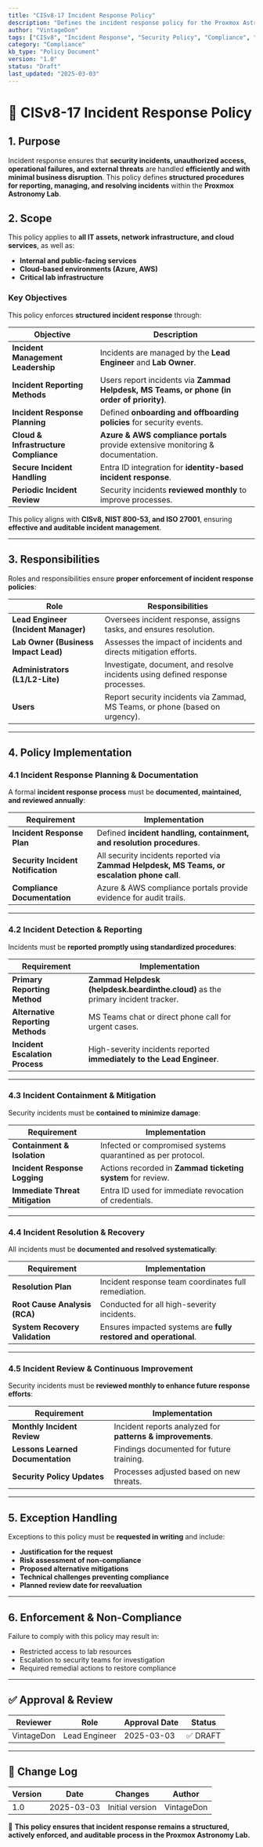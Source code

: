 ```yaml
---
title: "CISv8-17 Incident Response Policy"
description: "Defines the incident response policy for the Proxmox Astronomy Lab, ensuring that security incidents are effectively identified, reported, and mitigated with minimal disruption to operations."
author: "VintageDon"
tags: ["CISv8", "Incident Response", "Security Policy", "Compliance", "Threat Management"]
category: "Compliance"
kb_type: "Policy Document"
version: "1.0"
status: "Draft"
last_updated: "2025-03-03"
---
```


# **📜 CISv8-17 Incident Response Policy**

## **1. Purpose**

Incident response ensures that **security incidents, unauthorized access, operational failures, and external threats** are handled **efficiently and with minimal business disruption**. This policy defines **structured procedures for reporting, managing, and resolving incidents** within the **Proxmox Astronomy Lab**.

## **2. Scope**

This policy applies to **all IT assets, network infrastructure, and cloud services**, as well as:

- **Internal and public-facing services**
- **Cloud-based environments (Azure, AWS)**
- **Critical lab infrastructure**

### **Key Objectives**

This policy enforces **structured incident response** through:

| **Objective** | **Description** |
|--------------|----------------|
| **Incident Management Leadership** | Incidents are managed by the **Lead Engineer** and **Lab Owner**. |
| **Incident Reporting Methods** | Users report incidents via **Zammad Helpdesk, MS Teams, or phone (in order of priority)**. |
| **Incident Response Planning** | Defined **onboarding and offboarding policies** for security events. |
| **Cloud & Infrastructure Compliance** | **Azure & AWS compliance portals** provide extensive monitoring & documentation. |
| **Secure Incident Handling** | Entra ID integration for **identity-based incident response**. |
| **Periodic Incident Review** | Security incidents **reviewed monthly** to improve processes. |

This policy aligns with **CISv8, NIST 800-53, and ISO 27001**, ensuring **effective and auditable incident management**.

---

## **3. Responsibilities**

Roles and responsibilities ensure **proper enforcement of incident response policies**:

| **Role** | **Responsibilities** |
|---------|----------------------|
| **Lead Engineer (Incident Manager)** | Oversees incident response, assigns tasks, and ensures resolution. |
| **Lab Owner (Business Impact Lead)** | Assesses the impact of incidents and directs mitigation efforts. |
| **Administrators (L1/L2-Lite)** | Investigate, document, and resolve incidents using defined response processes. |
| **Users** | Report security incidents via Zammad, MS Teams, or phone (based on urgency). |

---

## **4. Policy Implementation**

### **4.1 Incident Response Planning & Documentation**

A formal **incident response process** must be **documented, maintained, and reviewed annually**:

| **Requirement** | **Implementation** |
|--------------|------------------|
| **Incident Response Plan** | Defined **incident handling, containment, and resolution procedures**. |
| **Security Incident Notification** | All security incidents reported via **Zammad Helpdesk, MS Teams, or escalation phone call**. |
| **Compliance Documentation** | Azure & AWS compliance portals provide evidence for audit trails. |

---

### **4.2 Incident Detection & Reporting**

Incidents must be **reported promptly using standardized procedures**:

| **Requirement** | **Implementation** |
|--------------|------------------|
| **Primary Reporting Method** | **Zammad Helpdesk (helpdesk.beardinthe.cloud)** as the primary incident tracker. |
| **Alternative Reporting Methods** | MS Teams chat or direct phone call for urgent cases. |
| **Incident Escalation Process** | High-severity incidents reported **immediately to the Lead Engineer**. |

---

### **4.3 Incident Containment & Mitigation**

Security incidents must be **contained to minimize damage**:

| **Requirement** | **Implementation** |
|--------------|------------------|
| **Containment & Isolation** | Infected or compromised systems quarantined as per protocol. |
| **Incident Response Logging** | Actions recorded in **Zammad ticketing system** for review. |
| **Immediate Threat Mitigation** | Entra ID used for immediate revocation of credentials. |

---

### **4.4 Incident Resolution & Recovery**

All incidents must be **documented and resolved systematically**:

| **Requirement** | **Implementation** |
|--------------|------------------|
| **Resolution Plan** | Incident response team coordinates full remediation. |
| **Root Cause Analysis (RCA)** | Conducted for all high-severity incidents. |
| **System Recovery Validation** | Ensures impacted systems are **fully restored and operational**. |

---

### **4.5 Incident Review & Continuous Improvement**

Security incidents must be **reviewed monthly to enhance future response efforts**:

| **Requirement** | **Implementation** |
|--------------|------------------|
| **Monthly Incident Review** | Incident reports analyzed for **patterns & improvements**. |
| **Lessons Learned Documentation** | Findings documented for future training. |
| **Security Policy Updates** | Processes adjusted based on new threats. |

---

## **5. Exception Handling**

Exceptions to this policy must be **requested in writing** and include:

- **Justification for the request**
- **Risk assessment of non-compliance**
- **Proposed alternative mitigations**
- **Technical challenges preventing compliance**
- **Planned review date for reevaluation**

---

## **6. Enforcement & Non-Compliance**

Failure to comply with this policy may result in:

- Restricted access to lab resources
- Escalation to security teams for investigation
- Required remedial actions to restore compliance

---

## **✅ Approval & Review**  

| **Reviewer** | **Role** | **Approval Date** | **Status** |
|-------------|---------|------------------|------------|
| VintageDon | Lead Engineer | 2025-03-03 | ✅ DRAFT |  

---

## **📜 Change Log**  

| **Version** | **Date** | **Changes** | **Author** |
|------------|---------|-------------|------------|
| 1.0 | 2025-03-03 | Initial version | VintageDon |

🚀 **This policy ensures that incident response remains a structured, actively enforced, and auditable process in the Proxmox Astronomy Lab.**
